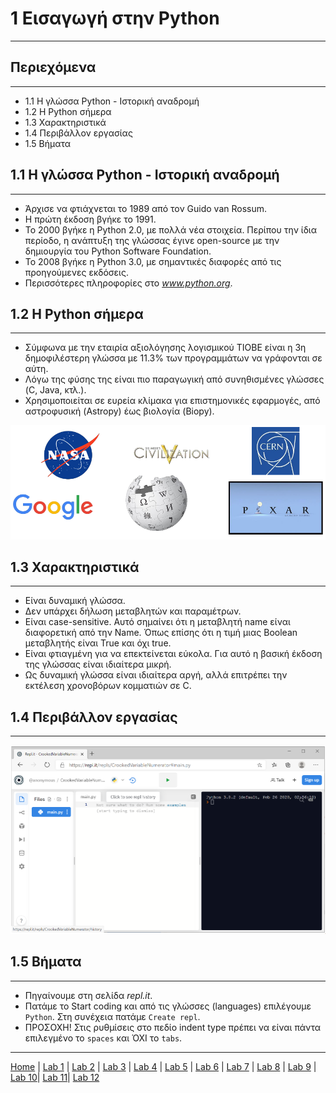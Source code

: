 # 1 Εισαγωγή στην Python

---

## Περιεχόμενα

---

- 1.1 Η γλώσσα Python - Ιστορική αναδρομή
- 1.2 Η Python σήμερα
- 1.3 Χαρακτηριστικά
- 1.4 Περιβάλλον εργασίας
- 1.5 Βήματα

## 1.1 Η γλώσσα Python - Ιστορική αναδρομή

---

- Άρχισε να φτιάχνεται το 1989 από τον Guido van Rossum.
- Η πρώτη έκδοση βγήκε το 1991.
- Το 2000 βγήκε η Python 2.0, με πολλά νέα στοιχεία. Περίπου την ίδια περίοδο, η ανάπτυξη της γλώσσας έγινε open-source με την δημιουργία του Python Software Foundation.
- Το 2008 βγήκε η Python 3.0, με σημαντικές διαφορές από τις προηγούμενες εκδόσεις.
- Περισσότερες πληροφορίες στο *www.python.org*.

## 1.2 Η Python σήμερα

---

- Σύμφωνα με την εταιρία αξιολόγησης λογισμικού TIOBE είναι η 3η δημοφιλέστερη γλώσσα με 11.3% των προγραμμάτων να γράφονται σε αύτη.
- Λόγω της φύσης της είναι πιο παραγωγική από συνηθισμένες γλώσσες (C, Java, κτλ.).
- Χρησιμοποιείται σε ευρεία κλίμακα για επιστημονικές εφαρμογές, από αστροφυσική (Astropy) έως βιολογία (Biopy).

![Python](../images/Python.PNG)

## 1.3 Χαρακτηριστικά

---

- Είναι δυναμική γλώσσα.
- Δεν υπάρχει δήλωση μεταβλητών και παραμέτρων.
- Είναι case-sensitive. Αυτό σημαίνει ότι η μεταβλητή name είναι διαφορετική από την Name. Όπως επίσης ότι η τιμή μιας Boolean μεταβλητής είναι True και όχι true.
- Είναι φτιαγμένη για να επεκτείνεται εύκολα. Για αυτό η βασική έκδοση της γλώσσας είναι ιδιαίτερα μικρή.
- Ως δυναμική γλώσσα είναι ιδιαίτερα αργή, αλλά επιτρέπει την εκτέλεση χρονοβόρων κομματιών σε C.

## 1.4 Περιβάλλον εργασίας

---

![Repl.it](../images/Replit.PNG)

## 1.5 Βήματα

---

- Πηγαίνουμε στη σελίδα *repl.it*.
- Πατάμε το Start coding και από τις γλώσσες (languages) επιλέγουμε `Python`. Στη συνέχεια πατάμε `Create repl`.
- ΠΡΟΣΟΧΗ! Στις ρυθμίσεις στο πεδίο indent type πρέπει να είναι πάντα επιλεγμένο το `spaces` και ΌΧΙ το `tabs`.

---

[Home](../README.md) | [Lab 1](lab_01.md) | [Lab 2](lab_02.md) | [Lab 3](lab_03.md) | [Lab 4](lab_04.md) | [Lab 5](lab_05.md) | [Lab 6](lab_06.md) | [Lab 7](lab_07.md) | [Lab 8](lab_08.md) | [Lab 9](lab_09.md) | [Lab 10](lab_10.md)| [Lab 11](lab_11.md)| [Lab 12](lab_12.md)
